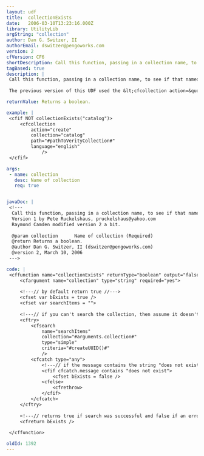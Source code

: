 ```yaml
---
layout: udf
title:  collectionExists
date:   2006-03-10T13:23:16.000Z
library: UtilityLib
argString: "collection"
author: Dan G. Switzer, II
authorEmail: dswitzer@pengoworks.com
version: 2
cfVersion: CF6
shortDescription: Call this function, passing in a collection name, to see if that named Verity colleciton exists.
tagBased: true
description: |
 Call this function, passing in a collection name, to see if that named Verity colleciton exists.
 
 The previous version of this UDF used the &lt;cfcollection action=&quot;list&quot; /&gt; tag to determine if the collection exists. The problem is, this action takes a very long time to return a result if there are a lot of collection registered (appx 1 second for every 3 collections.)

returnValue: Returns a boolean.

example: |
 <cfif NOT collectionExists("catalog")>
     <cfcollection
         action="create"
         collection="catalog"
         path="#pathToVerityCollection#"
         language="english"
             />
 </cfif>

args:
 - name: collection
   desc: Name of collection
   req: true


javaDoc: |
 <!---
  Call this function, passing in a collection name, to see if that named Verity colleciton exists.
  Version 1 by Pete Ruckelshaus, pruckelshaus@yahoo.com
  Raymond Camden modified version 2 a bit.
  
  @param collection      Name of collection (Required)
  @return Returns a boolean. 
  @author Dan G. Switzer, II (dswitzer@pengoworks.com) 
  @version 2, March 10, 2006 
 --->

code: |
 <cffunction name="collectionExists" returnType="boolean" output="false" hint="This returns a yes/no value that checks for the existence of a named collection.">
     <cfargument name="collection" type="string" required="yes">
 
     <!---// by default return true //--->
     <cfset var bExists = true />
     <cfset var searchItems = "">
     
     <!---// if you can't search the collection, then assume it doesn't exist //--->
     <cftry>
         <cfsearch
             name="searchItems"
             collection="#arguments.collection#"
             type="simple"
             criteria="#createUUID()#"
             />
         <cfcatch type="any">
             <!---// if the message contains the string "does not exist", then the collection can't be found //--->
             <cfif cfcatch.message contains "does not exist">
                 <cfset bExists = false />
             <cfelse>
                 <cfrethrow>
             </cfif>
         </cfcatch>
     </cftry>
 
     <!---// returns true if search was successful and false if an error occurred //--->
     <cfreturn bExists />
 
 </cffunction>

oldId: 1392
---
```


